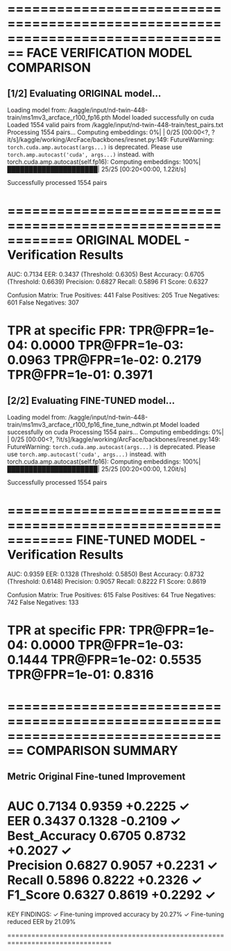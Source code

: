 ================================================================================
FACE VERIFICATION MODEL COMPARISON
================================================================================

[1/2] Evaluating ORIGINAL model...
--------------------------------------------------------------------------------
Loading model from: /kaggle/input/nd-twin-448-train/ms1mv3_arcface_r100_fp16.pth
Model loaded successfully on cuda
Loaded 1554 valid pairs from /kaggle/input/nd-twin-448-train/test_pairs.txt
Processing 1554 pairs...
Computing embeddings:   0%|                              | 0/25 [00:00<?, ?it/s]/kaggle/working/ArcFace/backbones/iresnet.py:149: FutureWarning: `torch.cuda.amp.autocast(args...)` is deprecated. Please use `torch.amp.autocast('cuda', args...)` instead.
  with torch.cuda.amp.autocast(self.fp16):
Computing embeddings: 100%|█████████████████████| 25/25 [00:20<00:00,  1.22it/s]

Successfully processed 1554 pairs

============================================================
  ORIGINAL MODEL - Verification Results
============================================================
  AUC:                    0.7134
  EER:                    0.3437 (Threshold: 0.6305)
  Best Accuracy:          0.6705 (Threshold: 0.6639)
  Precision:              0.6827
  Recall:                 0.5896
  F1 Score:               0.6327

  Confusion Matrix:
    True Positives:       441
    False Positives:      205
    True Negatives:       601
    False Negatives:      307

  TPR at specific FPR:
    TPR@FPR=1e-04: 0.0000
    TPR@FPR=1e-03: 0.0963
    TPR@FPR=1e-02: 0.2179
    TPR@FPR=1e-01: 0.3971
============================================================


[2/2] Evaluating FINE-TUNED model...
--------------------------------------------------------------------------------
Loading model from: /kaggle/input/nd-twin-448-train/ms1mv3_arcface_r100_fp16_fine_tune_ndtwin.pt
Model loaded successfully on cuda
Processing 1554 pairs...
Computing embeddings:   0%|                              | 0/25 [00:00<?, ?it/s]/kaggle/working/ArcFace/backbones/iresnet.py:149: FutureWarning: `torch.cuda.amp.autocast(args...)` is deprecated. Please use `torch.amp.autocast('cuda', args...)` instead.
  with torch.cuda.amp.autocast(self.fp16):
Computing embeddings: 100%|█████████████████████| 25/25 [00:20<00:00,  1.20it/s]

Successfully processed 1554 pairs

============================================================
  FINE-TUNED MODEL - Verification Results
============================================================
  AUC:                    0.9359
  EER:                    0.1328 (Threshold: 0.5850)
  Best Accuracy:          0.8732 (Threshold: 0.6148)
  Precision:              0.9057
  Recall:                 0.8222
  F1 Score:               0.8619

  Confusion Matrix:
    True Positives:       615
    False Positives:      64
    True Negatives:       742
    False Negatives:      133

  TPR at specific FPR:
    TPR@FPR=1e-04: 0.0000
    TPR@FPR=1e-03: 0.1444
    TPR@FPR=1e-02: 0.5535
    TPR@FPR=1e-01: 0.8316
============================================================


================================================================================
  COMPARISON SUMMARY
================================================================================
Metric                    Original        Fine-tuned      Improvement    
--------------------------------------------------------------------------------
AUC                       0.7134          0.9359          +0.2225 ✓      
EER                       0.3437          0.1328          -0.2109 ✓      
Best_Accuracy             0.6705          0.8732          +0.2027 ✓      
Precision                 0.6827          0.9057          +0.2231 ✓      
Recall                    0.5896          0.8222          +0.2326 ✓      
F1_Score                  0.6327          0.8619          +0.2292 ✓      
================================================================================

KEY FINDINGS:
  ✓ Fine-tuning improved accuracy by 20.27%
  ✓ Fine-tuning reduced EER by 21.09%

================================================================================